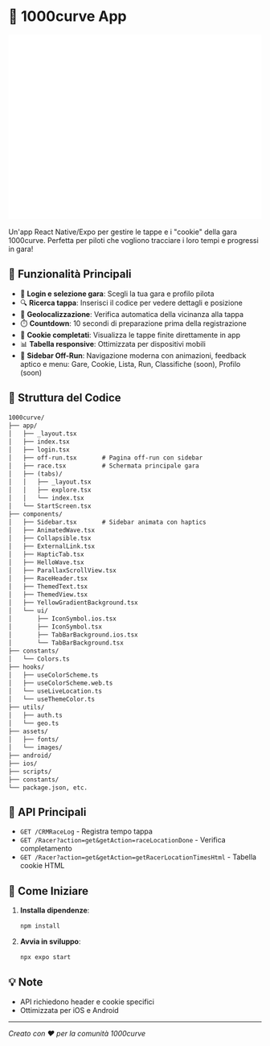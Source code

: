 # 🚗 1000curve App

![Logo 1000curve](assets/images/1000curve_logo.png)

Un'app React Native/Expo per gestire le tappe e i "cookie" della gara 1000curve. Perfetta per piloti che vogliono tracciare i loro tempi e progressi in gara!

## 📱 Funzionalità Principali

- 🔐 **Login e selezione gara**: Scegli la tua gara e profilo pilota
- 🔍 **Ricerca tappa**: Inserisci il codice per vedere dettagli e posizione
- 📍 **Geolocalizzazione**: Verifica automatica della vicinanza alla tappa
- ⏱️ **Countdown**: 10 secondi di preparazione prima della registrazione
- 🍪 **Cookie completati**: Visualizza le tappe finite direttamente in app
- 📊 **Tabella responsive**: Ottimizzata per dispositivi mobili
- 📱 **Sidebar Off-Run**: Navigazione moderna con animazioni, feedback aptico e menu: Gare, Cookie, Lista, Run, Classifiche (soon), Profilo (soon)

## 📂 Struttura del Codice

```
1000curve/
├── app/
│   ├── _layout.tsx
│   ├── index.tsx
│   ├── login.tsx
│   ├── off-run.tsx       # Pagina off-run con sidebar
│   ├── race.tsx          # Schermata principale gara
│   ├── (tabs)/
│   │   ├── _layout.tsx
│   │   ├── explore.tsx
│   │   └── index.tsx
│   └── StartScreen.tsx
├── components/
│   ├── Sidebar.tsx       # Sidebar animata con haptics
│   ├── AnimatedWave.tsx
│   ├── Collapsible.tsx
│   ├── ExternalLink.tsx
│   ├── HapticTab.tsx
│   ├── HelloWave.tsx
│   ├── ParallaxScrollView.tsx
│   ├── RaceHeader.tsx
│   ├── ThemedText.tsx
│   ├── ThemedView.tsx
│   ├── YellowGradientBackground.tsx
│   └── ui/
│       ├── IconSymbol.ios.tsx
│       ├── IconSymbol.tsx
│       ├── TabBarBackground.ios.tsx
│       └── TabBarBackground.tsx
├── constants/
│   └── Colors.ts
├── hooks/
│   ├── useColorScheme.ts
│   ├── useColorScheme.web.ts
│   └── useLiveLocation.ts
│   └── useThemeColor.ts
├── utils/
│   ├── auth.ts
│   └── geo.ts
├── assets/
│   ├── fonts/
│   └── images/
├── android/
├── ios/
├── scripts/
├── constants/
└── package.json, etc.
```

## 🔌 API Principali

- `GET /CRMRaceLog` - Registra tempo tappa
- `GET /Racer?action=get&getAction=raceLocationDone` - Verifica completamento
- `GET /Racer?action=get&getAction=getRacerLocationTimesHtml` - Tabella cookie HTML

## 🚀 Come Iniziare

1. **Installa dipendenze**:
   ```bash
   npm install
   ```

2. **Avvia in sviluppo**:
   ```bash
   npx expo start
   ```

## 💡 Note

- API richiedono header e cookie specifici
- Ottimizzata per iOS e Android

---

*Creato con ❤️ per la comunità 1000curve*
